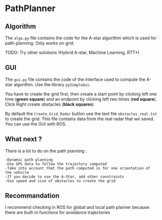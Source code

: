 # PathPlanner

## Algorithm

The `algo.py` file contains the code for the A-star algorithm which is used for path-planning. Only works on grid.

TODO: Try other solutions (Hybrid A-star, Machine Learning, RTT*)

## GUI

The `gui.py` file contains the code of the interface used to compute the A-star algorithm. Use the library `pySimpleGui`.

You have to create the grid first, then create a start point by clicking left one time (**green square**) and an endpoint by clicking left two times (**red square**). Click Right create obstacles (**black squares**)

By default the `Create_Grid_Radar` button use the text file `obstacles_real.txt` to create the grid. This file contains data from the real radar that we saved.
You can use the GUI with ROS.

## What next ?

There is a lot to do on the path planning :

    -Dynamic path planning
    -Use GPS data to follow the trajectory computed
    -Take into account that the path computed is for one orientation of the vehicle
    -If you decide to use the A-Star, add other constraints
    -Use speed and size of obstacles to create the grid

## Recommandation
I recommend checking in ROS for global and local path planner because there are built-in functions for avoidance trajectories
